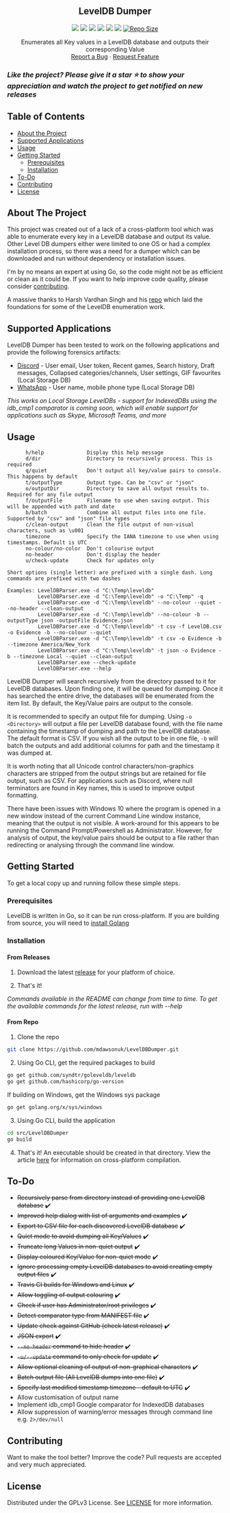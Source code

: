 <p align="center">
  <h2 align="center">LevelDB Dumper</h3>
	
  <p align="center">
  <a href="https://travis-ci.com/github/mdawsonuk/LevelDBDumper" alt="Travis CI">
		<img src="https://img.shields.io/travis/com/mdawsonuk/LevelDBDumper?style=flat-square" /></a>
  <a href="LICENSE" alt="Licence">
		<img src="https://img.shields.io/github/license/mdawsonuk/LevelDBDumper?style=flat-square" /></a>
	<a href="https://github.com/mdawsonuk/LevelDBDumper/releases" alt="Releases">
		<img src="https://img.shields.io/github/v/release/mdawsonuk/LevelDBDumper?include_prereleases&style=flat-square&color=blue" /></a>
	<a href="https://github.com/mdawsonuk/LevelDBDumper/issues" alt="Issues">
		<img src="https://img.shields.io/github/issues/mdawsonuk/LevelDBDumper?style=flat-square" /></a>
	<a href="https://github.com/mdawsonuk/LevelDBDumper/releases" alt="Downloads">
		<img src="https://img.shields.io/github/downloads/mdawsonuk/LevelDBDumper/total?style=flat-square" /></a>
	<a href="https://github.com/mdawsonuk/LevelDBDumper/pulse" alt="Maintenance">
		<img src="https://img.shields.io/maintenance/yes/2021?style=flat-square" /></a>
	<a href="https://github.com/mdawsonuk/LevelDBDumper/tree/master/src/LevelDBDumper">
		<img src="https://img.shields.io/github/languages/code-size/mdawsonuk/LevelDBDumper?style=flat-square"
			alt="Repo Size"></a>
  </p>
  <p align="center">
    Enumerates all Key values in a LevelDB database and outputs their corresponding Value
    <br />
    <a href="https://github.com/mdawsonuk/LevelDBDumper/issues/new?labels=bug">Report a Bug</a>
    ·
    <a href="https://github.com/mdawsonuk/LevelDBDumper/issues/new?labels=enhancement">Request Feature</a>
  </p>
</p>

### _Like the project? Please give it a star :star: to show your appreciation and watch the project to get notified on new releases_

## Table of Contents

* [About the Project](#about-the-project)
* [Supported Applications](#supported-applications)
* [Usage](#usage)
* [Getting Started](#getting-started)
  * [Prerequisites](#prerequisites)
  * [Installation](#installation)
* [To-Do](#to-do)
* [Contributing](#contributing)
* [License](#license)

## About The Project
This project was created out of a lack of a cross-platform tool which was able to enumerate every key in a LevelDB database and output its value. Other Level DB dumpers either were limited to one OS or had a complex installation process, so there was a need for a dumper which can be downloaded and run without dependency or installation issues.

I'm by no means an expert at using Go, so the code might not be as efficient or clean as it could be. If you want to help improve code quality, please consider [contributing](#contributing).

A massive thanks to Harsh Vardhan Singh and his [repo](https://github.com/harshvsingh8/leveldb-reader) which laid the foundations for some of the LevelDB enumeration work.

## Supported Applications

LevelDB Dumper has been tested to work on the following applications and provide the following forensics artifacts:

* [Discord](https://discord.com/) - User email, User token, Recent games, Search history, Draft messages, Collapsed categories/channels, User settings, GIF favourites (Local Storage DB)
* [WhatsApp](https://www.whatsapp.com/) - User name, mobile phone type (Local Storage DB)

_This works on Local Storage LevelDBs - support for IndexedDBs using the idb_cmp1 comparator is coming soon, which will enable support for applications such as Skype, Microsoft Teams, and more_

## Usage

```
      h/help              Display this help message
      d/dir               Directory to recursively process. This is required
      q/quiet             Don't output all key/value pairs to console. This happens by default
      t/outputType        Output type. Can be "csv" or "json"
      o/outputDir         Directory to save all output results to. Required for any file output
      f/outputFile        Filename to use when saving output. This will be appended with path and date
      b/batch             Combine all output files into one file. Supported by "csv" and "json" file types
      c/clean-output      Clean the file output of non-visual characters, such as \u001
      timezone            Specify the IANA timezone to use when using timestamps. Default is UTC
      no-colour/no-color  Don't colourise output
      no-header           Don't display the header
      u/check-update      Check for updates only

Short options (single letter) are prefixed with a single dash. Long commands are prefixed with two dashes

Examples: LevelDBParser.exe -d "C:\Temp\leveldb"
          LevelDBParser.exe -d "C:\Temp\leveldb" -o "C:\Temp" -q
          LevelDBParser.exe -d "C:\Temp\leveldb" --no-colour --quiet --no-header --clean-output
          LevelDBParser.exe -d "C:\Temp\leveldb" --no-colour -b --outputType json -outputFile Evidence.json
          LevelDBParser.exe -d "C:\Temp\leveldb" -t csv -f LevelDB.csv -o Evidence -b --no-colour --quiet
          LevelDBParser.exe -d "C:\Temp\leveldb" -t csv -o Evidence -b --timezone America/New_York
          LevelDBParser.exe -d "C:\Temp\leveldb" -t json -o Evidence -b --timezone Local --quiet --clean-output
          LevelDBParser.exe --check-update
          LevelDBParser.exe --help
```

LevelDB Dumper will search recursively from the directory passed to it for LevelDB databases. Upon finding one, it will be queued for dumping. Once it has searched the entire drive, the databases will be enumerated from the item list. By default, the Key/Value pairs are output to the console.

It is recommended to specify an output file for dumping. Using `-o <Directory>` will output a file per LevelDB database found, with the file name containing the timestamp of dumping and path to the LevelDB database. The default format is CSV. If you wish all the output to be in one file, `-b` will batch the outputs and add additional columns for path and the timestamp it was dumped at.

It is worth noting that all Unicode control characters/non-graphics characters are stripped from the output strings but are retained for file output, such as CSV. For applications such as Discord, where null terminators are found in Key names, this is used to improve output formatting. 

There have been issues with Windows 10 where the program is opened in a new window instead of the current Command Line window instance, meaning that the output is not visible. A work-around for this appears to be running the Command Prompt/Powershell as Administrator. However, for analysis of output, the key/value pairs should be output to a file rather than redirecting or analysing through the command line window.

## Getting Started

To get a local copy up and running follow these simple steps.

### Prerequisites

LevelDB is written in Go, so it can be run cross-platform. If you are building from source, you will need to [install Golang](https://golang.org/doc/install)

### Installation

#### From Releases

1. Download the latest [release](https://github.com/mdawsonuk/LevelDBDumper/releases) for your platform of choice.

2. That's it!

_Commands available in the README can change from time to time. To get the available commands for the latest release, run with --help_

#### From Repo

1. Clone the repo
```sh
git clone https://github.com/mdawsonuk/LevelDBDumper.git
```

2. Using Go CLI, get the required packages to build
```sh
go get github.com/syndtr/goleveldb/leveldb
go get github.com/hashicorp/go-version
```

If building on Windows, get the Windows sys package
```sh
go get golang.org/x/sys/windows
```

3. Using Go CLI, build the application
```sh
cd src/LevelDBDumper
go build
```

4. That's it! An executable should be created in that directory. View the article [here](https://medium.com/@utranand/building-golang-package-for-linux-from-windows-22fa23764808) for information on cross-platform compilation.

## To-Do
* ~~Recursively parse from directory instead of providing one LevelDB database~~ :heavy_check_mark:
* ~~Improved help dialog with list of arguments and examples~~ :heavy_check_mark:
* ~~Export to CSV file for each discovered LevelDB database~~ :heavy_check_mark:
* ~~Quiet mode to avoid dumping all Key/Values~~ :heavy_check_mark:
* ~~Truncate long Values in non-quiet output~~ :heavy_check_mark:
* ~~Display coloured Key/Value for non-quiet mode~~ :heavy_check_mark:
* ~~Ignore processing empty LevelDB databases to avoid creating empty output files~~ :heavy_check_mark:
* ~~Travis CI builds for Windows and Linux~~ :heavy_check_mark:
* ~~Allow toggling of output colouring~~ :heavy_check_mark:
* ~~Check if user has Administrator/root privileges~~ :heavy_check_mark:
* ~~Detect comparator type from MANIFEST file~~ :heavy_check_mark:
* ~~Update check against GitHub (check latest release)~~ :heavy_check_mark:
* ~~JSON export~~ :heavy_check_mark:
* ~~`--no-header` command to hide header~~ :heavy_check_mark:
* ~~`-u/--update` command to only check for update~~ :heavy_check_mark:
* ~~Allow optional cleaning of output of non-graphical characters~~ :heavy_check_mark:
* ~~Batch output file (All LevelDB dumps into one file)~~ :heavy_check_mark:
* ~~Specify last modified timestamp timezone - default to UTC~~ :heavy_check_mark:
* Allow customisation of output name
* Implement idb_cmp1 Google comparator for IndexedDB databases
* Allow suppression of warning/error messages through command line e.g. `2>/dev/null`

## Contributing

Want to make the tool better? Improve the code? Pull requests are accepted and very much appreciated.

## License

Distributed under the GPLv3 License. See [LICENSE](LICENSE) for more information.